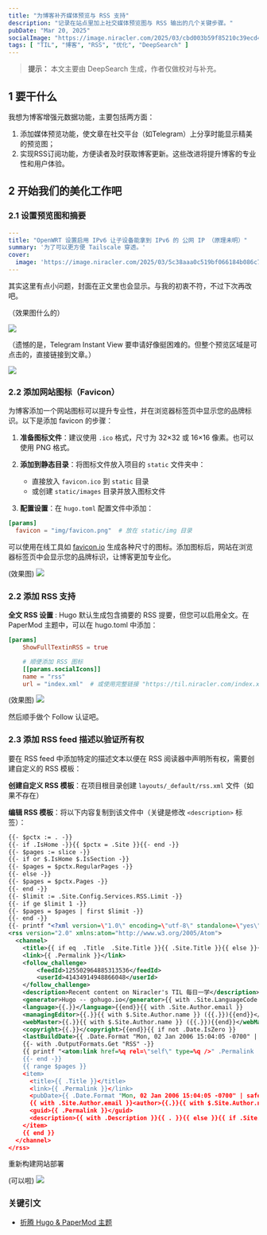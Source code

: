 ```yaml
---
title: "为博客补齐媒体预览与 RSS 支持"
description: "记录在站点里加上社交媒体预览图与 RSS 输出的几个关键步骤。"
pubDate: "Mar 20, 2025"
socialImage: "https://image.niracler.com/2025/03/cbd003b59f85210c39ecd48a558ad65b.png"
tags: [ "TIL", "博客", "RSS", "优化", "DeepSearch" ]
---
```

> **提示：** 本文主要由 DeepSearch 生成，作者仅做校对与补充。


## 1 要干什么

我想为博客增强元数据功能，主要包括两方面：

1. 添加媒体预览功能，使文章在社交平台（如Telegram）上分享时能显示精美的预览图；
2. 实现RSS订阅功能，方便读者及时获取博客更新。这些改进将提升博客的专业性和用户体验。

## 2 开始我们的美化工作吧

### 2.1 设置预览图和摘要

```yaml
---
title: "OpenWRT 设置启用 IPv6 让子设备能拿到 IPv6 的 公网 IP （原理未明）"
summary: '为了可以更方便 Tailscale 穿透。'
cover:
  image: 'https://image.niracler.com/2025/03/5c38aaa0c519bf066184b086c76d5304.png'
---
```

其实这里有点小问题，封面在正文里也会显示。与我的初衷不符，不过下次再改吧。

（效果图什么的）

![](https://image.niracler.com/2025/03/37095dd3c784d5ae7838ae04b1ecce52.png)

（遗憾的是，Telegram Instant View 要申请好像挺困难的。但整个预览区域是可点击的，直接链接到文章。）

![](https://image.niracler.com/2025/03/5a3cc265aed801fdeffba4966c889e89.png)

### 2.2 添加网站图标（Favicon）

为博客添加一个网站图标可以提升专业性，并在浏览器标签页中显示您的品牌标识。以下是添加 favicon 的步骤：

1. **准备图标文件**：建议使用 `.ico` 格式，尺寸为 32×32 或 16×16 像素。也可以使用 PNG 格式。

2. **添加到静态目录**：将图标文件放入项目的 `static` 文件夹中：
   - 直接放入 `favicon.ico` 到 `static` 目录
   - 或创建 `static/images` 目录并放入图标文件

3. **配置设置**：在 `hugo.toml` 配置文件中添加：

```toml
[params]
  favicon = "img/favicon.png"  # 放在 static/img 目录
```

可以使用在线工具如 [favicon.io](https://favicon.io/) 生成各种尺寸的图标。添加图标后，网站在浏览器标签页中会显示您的品牌标识，让博客更加专业化。

(效果图)
![](https://image.niracler.com/2025/03/cbd003b59f85210c39ecd48a558ad65b.png)

### 2.2 添加 RSS 支持

**全文 RSS 设置**  : Hugo 默认生成包含摘要的 RSS 提要，但您可以启用全文。在 PaperMod 主题中，可以在 hugo.toml 中添加：

```toml
[params]
    ShowFullTextinRSS = true

    # 顺便添加 RSS 图标
    [[params.socialIcons]]
    name = "rss"
    url = "index.xml"  # 或使用完整链接 "https://til.niracler.com/index.xml"
```

(效果图)
![](https://image.niracler.com/2025/03/c58fede292d013e7dc78cb5e9817e333.png)

然后顺手做个 Follow 认证吧。

### 2.3 添加 RSS feed 描述以验证所有权

要在 RSS feed 中添加特定的描述文本以便在 RSS 阅读器中声明所有权，需要创建自定义的 RSS 模板：

**创建自定义 RSS 模板**：在项目根目录创建 `layouts/_default/rss.xml` 文件（如果不存在）

**编辑 RSS 模板**：将以下内容复制到该文件中（关键是修改 `<description>` 标签）：

```xml
{{- $pctx := . -}}
{{- if .IsHome -}}{{ $pctx = .Site }}{{- end -}}
{{- $pages := slice -}}
{{- if or $.IsHome $.IsSection -}}
{{- $pages = $pctx.RegularPages -}}
{{- else -}}
{{- $pages = $pctx.Pages -}}
{{- end -}}
{{- $limit := .Site.Config.Services.RSS.Limit -}}
{{- if ge $limit 1 -}}
{{- $pages = $pages | first $limit -}}
{{- end -}}
{{- printf "<?xml version=\"1.0\" encoding=\"utf-8\" standalone=\"yes\"?>" | safeHTML }}
<rss version="2.0" xmlns:atom="http://www.w3.org/2005/Atom">
  <channel>
    <title>{{ if eq  .Title  .Site.Title }}{{ .Site.Title }}{{ else }}{{ with .Title }}{{.}} on {{ end }}{{ .Site.Title }}{{ end }}</title>
    <link>{{ .Permalink }}</link>
    <follow_challenge>
        <feedId>125502964885313536</feedId>
        <userId>41434914948866048</userId>
    </follow_challenge>
    <description>Recent content on Niracler's TIL 每日一学</description>
    <generator>Hugo -- gohugo.io</generator>{{ with .Site.LanguageCode }}
    <language>{{.}}</language>{{end}}{{ with .Site.Author.email }}
    <managingEditor>{{.}}{{ with $.Site.Author.name }} ({{.}}){{end}}</managingEditor>{{end}}{{ with .Site.Author.email }}
    <webMaster>{{.}}{{ with $.Site.Author.name }} ({{.}}){{end}}</webMaster>{{end}}{{ with .Site.Copyright }}
    <copyright>{{.}}</copyright>{{end}}{{ if not .Date.IsZero }}
    <lastBuildDate>{{ .Date.Format "Mon, 02 Jan 2006 15:04:05 -0700" | safeHTML }}</lastBuildDate>{{ end }}
    {{- with .OutputFormats.Get "RSS" -}}
    {{ printf "<atom:link href=%q rel=\"self\" type=%q />" .Permalink .MediaType | safeHTML }}
    {{- end -}}
    {{ range $pages }}
    <item>
      <title>{{ .Title }}</title>
      <link>{{ .Permalink }}</link>
      <pubDate>{{ .Date.Format "Mon, 02 Jan 2006 15:04:05 -0700" | safeHTML }}</pubDate>
      {{ with .Site.Author.email }}<author>{{.}}{{ with $.Site.Author.name }} ({{.}}){{end}}</author>{{end}}
      <guid>{{ .Permalink }}</guid>
      <description>{{ with .Description }}{{ . }}{{ else }}{{ if .Site.Params.ShowFullTextinRSS }}{{ .Content | html }}{{ else }}{{ .Summary | html }}{{ end }}{{ end }}</description>
    </item>
    {{ end }}
  </channel>
</rss>
```

重新构建网站部署

(可以啦)
![](https://image.niracler.com/2025/03/e1ed0212923121b1fd7ea8f60dce7b0a.png)

### 关键引文

- [折腾 Hugo & PaperMod 主题](https://dvel.me/posts/hugo-papermod-config/)
